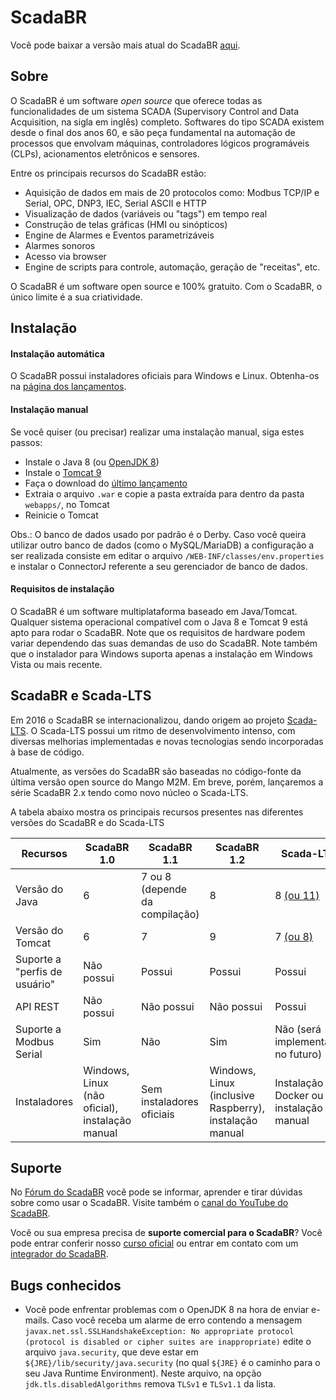 # ScadaBR

Você pode baixar a versão mais atual do ScadaBR [aqui](https://github.com/ScadaBR/ScadaBR/releases/latest).

## Sobre
O ScadaBR é um software _open source_ que oferece todas as funcionalidades de um sistema SCADA (Supervisory Control and Data Acquisition, na sigla em inglês) completo. Softwares do tipo SCADA  existem desde o final dos anos 60, e são peça fundamental na automação de processos que envolvam máquinas, controladores lógicos programáveis (CLPs), acionamentos eletrônicos e sensores.

Entre os principais recursos do ScadaBR estão:
- Aquisição de dados em mais de 20 protocolos como: Modbus TCP/IP e Serial, OPC, DNP3, IEC, Serial ASCII e HTTP
- Visualização de dados (variáveis ou "tags") em tempo real
- Construção de telas gráficas (HMI ou sinópticos)
- Engine de Alarmes e Eventos parametrizáveis
- Alarmes sonoros
- Acesso via browser
- Engine de scripts para controle, automação, geração de "receitas", etc.

O ScadaBR é um software open source e 100% gratuito. Com o ScadaBR, o único limite é a sua criatividade.

## Instalação
#### Instalação automática
O ScadaBR possui instaladores oficiais para Windows e Linux. Obtenha-os na [página dos lançamentos](https://github.com/ScadaBR/ScadaBR/releases/latest/).

#### Instalação manual
Se você quiser (ou precisar) realizar uma instalação manual, siga estes passos:
- Instale o Java 8 (ou [OpenJDK 8](https://adoptopenjdk.net/releases.html?variant=openjdk8&jvmVariant=hotspot))
- Instale o [Tomcat 9](https://tomcat.apache.org/download-90.cgi)
- Faça o download do [último lançamento](https://github.com/ScadaBR/ScadaBR/releases/latest/)
- Extraia o arquivo `.war` e copie a pasta extraída para dentro da pasta `webapps/`, no Tomcat
- Reinicie o Tomcat

Obs.: O banco de dados usado por padrão é o Derby. Caso você queira utilizar outro banco de dados (como o MySQL/MariaDB) a configuração a ser realizada consiste em editar o arquivo `/WEB-INF/classes/env.properties` e instalar o ConnectorJ referente a seu gerenciador de banco de dados.

#### Requisitos de instalação
O ScadaBR é um software multiplataforma baseado em Java/Tomcat. Qualquer sistema operacional compatível com o Java 8 e Tomcat 9 está apto para rodar o ScadaBR. Note que os requisitos de hardware podem variar dependendo das suas demandas de uso do ScadaBR. Note também que o instalador para Windows suporta apenas a instalação em Windows Vista ou mais recente.

## ScadaBR e Scada-LTS

Em 2016 o ScadaBR se internacionalizou, dando origem ao projeto [Scada-LTS](https://github.com/SCADA-LTS/Scada-LTS). O Scada-LTS possui um ritmo de desenvolvimento intenso, com diversas melhorias implementadas e novas tecnologias sendo incorporadas à base de código.

Atualmente, as versões do ScadaBR são baseadas no código-fonte da última versão open source do Mango M2M. Em breve, porém, lançaremos a série ScadaBR 2.x tendo como novo núcleo o Scada-LTS.

A tabela abaixo mostra os principais recursos presentes nas diferentes versões do ScadaBR e do Scada-LTS

Recursos   | ScadaBR 1.0 | ScadaBR 1.1 | ScadaBR 1.2 | Scada-LTS
---------- | ----------- | ----------- | ---------- | ---------
Versão do Java | 6 | 7 ou 8 (depende da compilação) | 8 | 8 [(ou 11)](https://github.com/SCADA-LTS/Scada-LTS/issues/1822)
Versão do Tomcat | 6 | 7 | 9 | 7 [(ou 8)](https://github.com/SCADA-LTS/Scada-LTS/issues/1822)
Suporte a "perfis de usuário" | Não possui | Possui | Possui | Possui
API REST | Não possui | Não possui | Não possui | Possui
Suporte a Modbus Serial | Sim | Não | Sim | Não (será implementado no futuro)
Instaladores | Windows, Linux (não oficial), instalação manual | Sem instaladores oficiais | Windows, Linux (inclusive Raspberry), instalação manual | Instalação via Docker ou instalação manual

## Suporte
No [Fórum do ScadaBR](forum.scadabr.com.br) você pode se informar, aprender e tirar dúvidas sobre como usar o ScadaBR. Visite também o [canal do YouTube do ScadaBR](https://www.youtube.com/channel/UC42J9rtRGzqwmj5s3BJZG6Q).

Você ou sua empresa precisa de **suporte comercial para o ScadaBR**? Você pode entrar conferir nosso [curso oficial](http://www.scadabr.com.br/curso-scadabr/) ou entrar em contato com um [integrador do ScadaBR](http://forum.scadabr.com.br/c/integradores).

## Bugs conhecidos
- Você pode enfrentar problemas com o OpenJDK 8 na hora de enviar e-mails. Caso você receba um alarme de erro contendo a mensagem `javax.net.ssl.SSLHandshakeException: No appropriate protocol (protocol is disabled or cipher suites are inappropriate)` edite o arquivo `java.security`, que deve estar em `${JRE}/lib/security/java.security` (no qual `${JRE}` é o caminho para o seu Java Runtime Environment). Neste arquivo, na opção `jdk.tls.disabledAlgorithms` remova `TLSv1` e `TLSv1.1` da lista.
